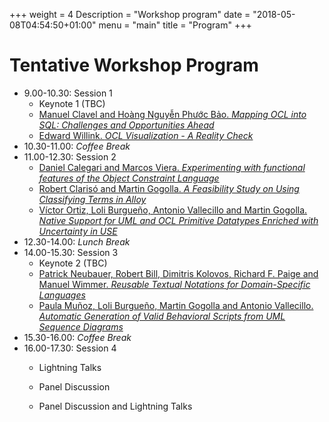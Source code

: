 +++
weight = 4
Description = "Workshop program"
date = "2018-05-08T04:54:50+01:00"
menu = "main"
title = "Program"
+++

# Tentative Workshop Program

* 9.00-10.30: Session 1 
  * Keynote 1 (TBC)
  * [Manuel Clavel and Hoàng Nguyễn Phước Bảo. *Mapping OCL into SQL: Challenges and Opportunities Ahead*](./papers/OCL2019_paper_110.pdf)
  * [Edward Willink. *OCL Visualization - A Reality Check*](papers/OCL2019_paper_011.pdf)
* 10.30-11.00: *Coffee Break*
* 11.00-12.30: Session 2  
  * [Daniel Calegari and Marcos Viera. *Experimenting with functional features of the Object Constraint Language*](papers/OCL2019_paper_101.pdf)
  * [Robert Clarisó and Martin Gogolla. *A Feasibility Study on Using Classifying Terms in Alloy*](papers/OCL2019_paper_000.pdf)
  * [Víctor Ortiz, Loli Burgueño, Antonio Vallecillo and Martin Gogolla. *Native Support for UML and OCL Primitive Datatypes Enriched with Uncertainty in USE*](papers/OCL2019_paper_100.pdf)
* 12.30-14.00: *Lunch Break*
* 14.00-15.30: Session 3  
  * Keynote 2 (TBC)
  * [Patrick Neubauer, Robert Bill, Dimitris Kolovos, Richard F. Paige and Manuel Wimmer. *Reusable Textual Notations for Domain-Specific Languages*](papers/OCL2019_paper_001.pdf)
  * [Paula Muñoz, Loli Burgueño, Martin Gogolla and Antonio Vallecillo. *Automatic Generation of Valid Behavioral Scripts from UML Sequence Diagrams*](papers/OCL2019_paper_010.pdf)
* 15.30-16.00: *Coffee Break*
* 16.00-17.30: Session 4 
  * Lightning Talks 
  * Panel Discussion



  * Panel Discussion and Lightning Talks
